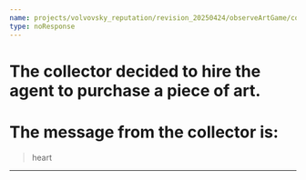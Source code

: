 ```yaml
---
name: projects/volvovsky_reputation/revision_20250424/observeArtGame/collector_asks_for_simple_3.md
type: noResponse
---
```


# The collector decided to hire the agent to purchase a piece of art.

# The message from the collector is:

> heart

---
